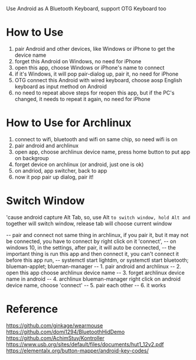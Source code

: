 Use Android as A Bluetooth Keyboard, support OTG Keyboard too

# How to Use
1. pair Android and other devices, like Windows or iPhone to get the device name
2. forget this Android on Windows, no need for iPhone
3. open this app, choose Windows or iPhone's name to connect
4. if it's Windows, it will pop pair-dialog up, pair it, no need for iPhone
5. OTG connect this Android with wired keyboard, choose aosp English keyboard as input method on Android
6. no need to repeat above steps for reopen this app, but if the PC's changed, it needs to repeat it again, no need for iPhone


# How to Use for Archlinux
1. connect to wifi, bluetooth and wifi on same chip, so need wifi is on
2. pair android and archlinux 
3. open app, choose archlinux device name, press home button to put app on backgroup
4. forget device on archlinux (or android, just one is ok)
4. on andriod, app switcher, back to app
6. now it pop pair up dialog, pair it!

# Switch Window 
 'cause android capture Alt Tab, so, use Alt ` to switch window, hold Alt and ` together will switch window, release tab will choose current window 


-- pair and connect not same thing in archlinux, if you pair it, but it may not be connected, you have to connect by right click on it 'connect',
-- on windows 10, in the settings, after pair, it will auto be connected,
-- the important thing is run this app and then connect it, you can't connect it before this app run,
-- systemctl start lightdm, or systemctl start bluetooth; blueman-applet; blueman-manager
-- 1. pair android and archlinux
-- 2. open this app choose archlinux device name
-- 3. forget archlinux device name in android 
-- 4. archlinux blueman-manager right click on android device name, choose 'connect'
-- 5. pair each other
-- 6. it works

# Reference
https://github.com/ginkage/wearmouse<br/>
https://github.com/domi1294/BluetoothHidDemo <br/>
https://github.com/AchimStuy/Kontroller <br/>
https://www.usb.org/sites/default/files/documents/hut1_12v2.pdf<br/>
https://elementalx.org/button-mapper/android-key-codes/ <br/>

